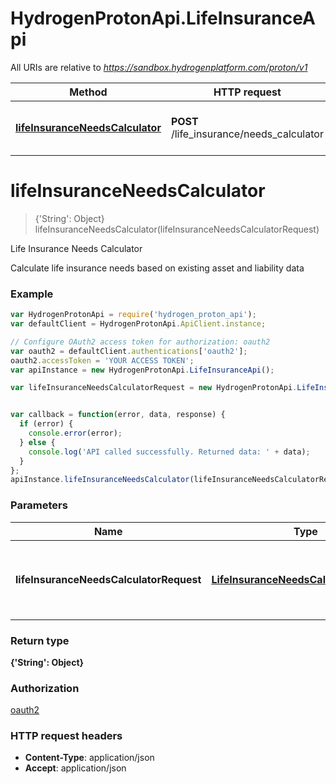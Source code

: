 # HydrogenProtonApi.LifeInsuranceApi

All URIs are relative to *https://sandbox.hydrogenplatform.com/proton/v1*

Method | HTTP request | Description
------------- | ------------- | -------------
[**lifeInsuranceNeedsCalculator**](LifeInsuranceApi.md#lifeInsuranceNeedsCalculator) | **POST** /life_insurance/needs_calculator | Life Insurance Needs Calculator


<a name="lifeInsuranceNeedsCalculator"></a>
# **lifeInsuranceNeedsCalculator**
> {'String': Object} lifeInsuranceNeedsCalculator(lifeInsuranceNeedsCalculatorRequest)

Life Insurance Needs Calculator

Calculate life insurance needs based on existing asset and liability data

### Example
```javascript
var HydrogenProtonApi = require('hydrogen_proton_api');
var defaultClient = HydrogenProtonApi.ApiClient.instance;

// Configure OAuth2 access token for authorization: oauth2
var oauth2 = defaultClient.authentications['oauth2'];
oauth2.accessToken = 'YOUR ACCESS TOKEN';
var apiInstance = new HydrogenProtonApi.LifeInsuranceApi();

var lifeInsuranceNeedsCalculatorRequest = new HydrogenProtonApi.LifeInsuranceNeedsCalculatorRequest(); // LifeInsuranceNeedsCalculatorRequest | Request payload for Life Insurance Needs Calculator


var callback = function(error, data, response) {
  if (error) {
    console.error(error);
  } else {
    console.log('API called successfully. Returned data: ' + data);
  }
};
apiInstance.lifeInsuranceNeedsCalculator(lifeInsuranceNeedsCalculatorRequest, callback);
```

### Parameters

Name | Type | Description  | Notes
------------- | ------------- | ------------- | -------------
 **lifeInsuranceNeedsCalculatorRequest** | [**LifeInsuranceNeedsCalculatorRequest**](LifeInsuranceNeedsCalculatorRequest.md)| Request payload for Life Insurance Needs Calculator | 

### Return type

**{'String': Object}**

### Authorization

[oauth2](../README.md#oauth2)

### HTTP request headers

 - **Content-Type**: application/json
 - **Accept**: application/json

